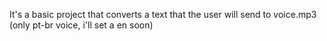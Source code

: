 It's a basic project that converts a text that the user will send to voice.mp3 (only pt-br voice, i'll set a en soon)
